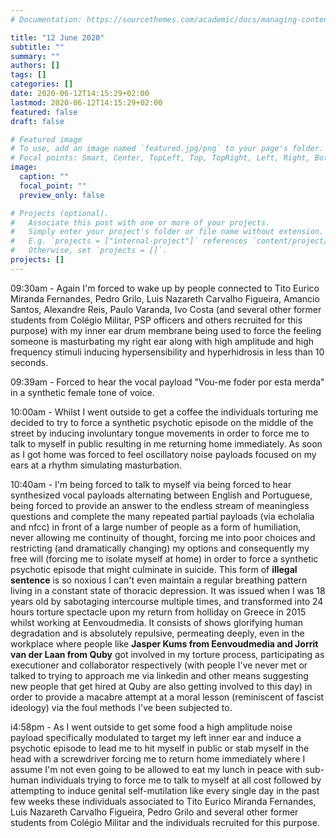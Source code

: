 ```yaml
---
# Documentation: https://sourcethemes.com/academic/docs/managing-content/

title: "12 June 2020"
subtitle: ""
summary: ""
authors: []
tags: []
categories: []
date: 2020-06-12T14:15:29+02:00
lastmod: 2020-06-12T14:15:29+02:00
featured: false
draft: false

# Featured image
# To use, add an image named `featured.jpg/png` to your page's folder.
# Focal points: Smart, Center, TopLeft, Top, TopRight, Left, Right, BottomLeft, Bottom, BottomRight.
image:
  caption: ""
  focal_point: ""
  preview_only: false

# Projects (optional).
#   Associate this post with one or more of your projects.
#   Simply enter your project's folder or file name without extension.
#   E.g. `projects = ["internal-project"]` references `content/project/deep-learning/index.md`.
#   Otherwise, set `projects = []`.
projects: []
---
```


09:30am - Again I'm forced to wake up by people connected to Tito Eurico Miranda Fernandes, Pedro Grilo, Luis Nazareth Carvalho Figueira, Amancio Santos, Alexandre Reis, Paulo Varanda, Ivo Costa (and several other former students from Colégio Militar, PSP officers and others recruited for this purpose) with my inner ear drum membrane being used to force the feeling someone is masturbating my right ear along with high amplitude and high frequency stimuli inducing hypersensibility and hyperhidrosis in less than 10 seconds.

09:39am - Forced to hear the vocal payload "Vou-me foder por esta merda" in a synthetic female tone of voice.

10:00am - Whilst I went outside to get a coffee the individuals torturing me decided to try to force a synthetic psychotic episode on the middle of the street by inducing involuntary tongue movements in order to force me to talk to myself in public resulting in me returning home immediately. As soon as I got home was forced to feel oscillatory noise payloads focused on my ears at a rhythm simulating masturbation.

10:40am - I'm being forced to talk to myself via being forced to hear synthesized vocal payloads alternating between English and Portuguese, being forced to provide an answer to the endless stream of meaningless questions and complete the many repeated partial payloads (via echolalia and nfcc) in front of a large number of people as a form of humiliation, never allowing me continuity of thought, forcing me into poor choices and restricting (and dramatically changing) my options and consequently my free will (forcing me to isolate myself at home) in order to force a synthetic psychotic episode that might culminate in suicide. This form of <strong>illegal sentence</strong> is so noxious I can't even maintain a regular breathing pattern living in a constant state of thoracic depression. It was issued when I was 18 years old by sabotaging intercourse multiple times, and transformed into 24 hours torture spectacle upon my return from holliday on Greece in 2015 whilst working at Eenvoudmedia. It consists of shows glorifying human degradation and is absolutely repulsive, permeating deeply, even in the workplace where people like <strong>Jasper Kums from Eenvoudmedia and Jorrit van der Laan from Quby</strong> got involved in my torture process, participating as executioner and collaborator respectively (with people I've never met or talked to trying to approach me via linkedin and other means suggesting new people that get hired at Quby are also getting involved to this day) in order to provide a macabre attempt at a moral lesson (reminiscent of fascist ideology) via the foul methods I've been subjected to.

i4:58pm - As I went outside to get some food a high amplitude noise payload specifically modulated to target my left inner ear and induce a psychotic episode to lead me to hit myself in public or stab myself in the head with a screwdriver forcing me to return home immediately where I assume I'm not even going to be allowed to eat my lunch in peace with sub-human individuals trying to force me to talk to myself at all cost followed by attempting to induce genital self-mutilation like every single day in the past few weeks these individuals associated to Tito Eurico Miranda Fernandes, Luis Nazareth Carvalho Figueira, Pedro Grilo and several other former students from Colégio Militar and the individuals recruited for this purpose.

